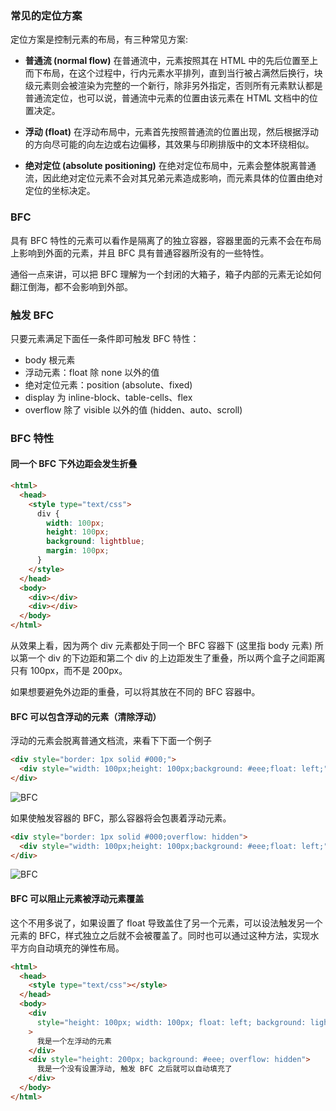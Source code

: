 ### 常见的定位方案

定位方案是控制元素的布局，有三种常见方案:

- **普通流 (normal flow)**
  在普通流中，元素按照其在 HTML 中的先后位置至上而下布局，在这个过程中，行内元素水平排列，直到当行被占满然后换行，块级元素则会被渲染为完整的一个新行，除非另外指定，否则所有元素默认都是普通流定位，也可以说，普通流中元素的位置由该元素在 HTML 文档中的位置决定。

- **浮动 (float)**
  在浮动布局中，元素首先按照普通流的位置出现，然后根据浮动的方向尽可能的向左边或右边偏移，其效果与印刷排版中的文本环绕相似。

- **绝对定位 (absolute positioning)**
  在绝对定位布局中，元素会整体脱离普通流，因此绝对定位元素不会对其兄弟元素造成影响，而元素具体的位置由绝对定位的坐标决定。

### BFC

具有 BFC 特性的元素可以看作是隔离了的独立容器，容器里面的元素不会在布局上影响到外面的元素，并且 BFC 具有普通容器所没有的一些特性。

通俗一点来讲，可以把 BFC 理解为一个封闭的大箱子，箱子内部的元素无论如何翻江倒海，都不会影响到外部。

### 触发 BFC

只要元素满足下面任一条件即可触发 BFC 特性：

- body 根元素
- 浮动元素：float 除 none 以外的值
- 绝对定位元素：position (absolute、fixed)
- display 为 inline-block、table-cells、flex
- overflow 除了 visible 以外的值 (hidden、auto、scroll)

### BFC 特性

#### 同一个 BFC 下外边距会发生折叠

```html
<html>
  <head>
    <style type="text/css">
      div {
        width: 100px;
        height: 100px;
        background: lightblue;
        margin: 100px;
      }
    </style>
  </head>
  <body>
    <div></div>
    <div></div>
  </body>
</html>
```

从效果上看，因为两个 div 元素都处于同一个 BFC 容器下 (这里指 body 元素) 所以第一个 div 的下边距和第二个 div 的上边距发生了重叠，所以两个盒子之间距离只有 100px，而不是 200px。

如果想要避免外边距的重叠，可以将其放在不同的 BFC 容器中。

#### BFC 可以包含浮动的元素（清除浮动）

浮动的元素会脱离普通文档流，来看下下面一个例子

```html
<div style="border: 1px solid #000;">
  <div style="width: 100px;height: 100px;background: #eee;float: left;"></div>
</div>
```

![BFC](https://zbd-image.oss-cn-hangzhou.aliyuncs.com/rumination/v2-371eb702274af831df909b2c55d6a14b_1440w.png)

如果使触发容器的 BFC，那么容器将会包裹着浮动元素。

```html
<div style="border: 1px solid #000;overflow: hidden">
  <div style="width: 100px;height: 100px;background: #eee;float: left;"></div>
</div>
```

![BFC](https://zbd-image.oss-cn-hangzhou.aliyuncs.com/rumination/v2-cc8365db5c9cc5ca003ce9afe88592e7_1440w.png)

#### BFC 可以阻止元素被浮动元素覆盖

这个不用多说了，如果设置了 float 导致盖住了另一个元素，可以设法触发另一个元素的 BFC，样式独立之后就不会被覆盖了。同时也可以通过这种方法，实现水平方向自动填充的弹性布局。

```html
<html>
  <head>
    <style type="text/css"></style>
  </head>
  <body>
    <div
      style="height: 100px; width: 100px; float: left; background: lightblue"
    >
      我是一个左浮动的元素
    </div>
    <div style="height: 200px; background: #eee; overflow: hidden">
      我是一个没有设置浮动, 触发 BFC 之后就可以自动填充了
    </div>
  </body>
</html>
```

